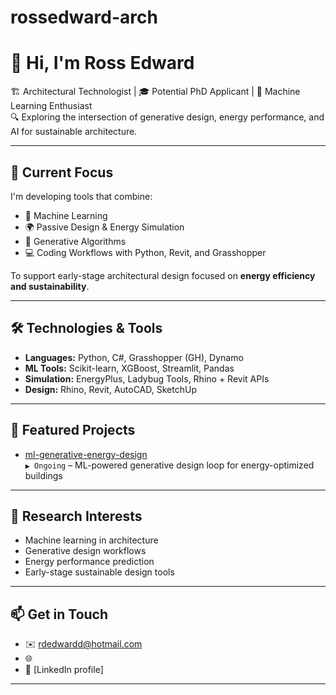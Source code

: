 # rossedward-arch

# 👋 Hi, I'm Ross Edward

🏗️ Architectural Technologist | 🎓 Potential PhD Applicant | 🧠 Machine Learning Enthusiast  
🔍 Exploring the intersection of generative design, energy performance, and AI for sustainable architecture.

---

## 🔬 Current Focus

I'm developing tools that combine:
- 🧠 Machine Learning
- 🌍 Passive Design & Energy Simulation
- 🧱 Generative Algorithms
- 💻 Coding Workflows with Python, Revit, and Grasshopper

To support early-stage architectural design focused on **energy efficiency and sustainability**.

---

## 🛠️ Technologies & Tools

- **Languages:** Python, C#, Grasshopper (GH), Dynamo
- **ML Tools:** Scikit-learn, XGBoost, Streamlit, Pandas
- **Simulation:** EnergyPlus, Ladybug Tools, Rhino + Revit APIs
- **Design:** Rhino, Revit, AutoCAD, SketchUp

---

## 📂 Featured Projects

- [ml-generative-energy-design](https://github.com/rossedward-arch/ml-generative-energy-design)  
  `▶️ Ongoing` – ML-powered generative design loop for energy-optimized buildings


---

## 📖 Research Interests

- Machine learning in architecture
- Generative design workflows
- Energy performance prediction
- Early-stage sustainable design tools

---

## 📫 Get in Touch

- ✉️ rdedwardd@hotmail.com
- 🌐 
- 🔗 [LinkedIn profile]

---



